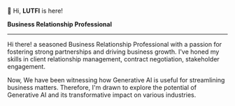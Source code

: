👋 Hi, **LUTFI** is here! <p>
**Business Relationship Professional**
______________________________________________________________________________________________________________________

Hi there! a seasoned Business Relationship Professional with a passion for fostering strong partnerships and driving business growth. I've honed my skills in client relationship management, contract negotiation, stakeholder engagement.<p>

Now, We have been witnessing how Generative AI is useful for streamlining business matters. 
Therefore, I'm drawn to explore the potential of Generative AI and its transformative impact on various industries.




<!---
lutfilaili/lutfilaili is a ✨ special ✨ repository because its `README.md` (this file) appears on your GitHub profile.
You can click the Preview link to take a look at your changes.
--->
